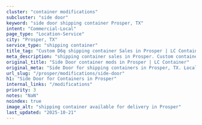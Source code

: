 ```yaml
---
cluster: "container modifications"
subcluster: "side door"
keyword: "side door shipping container Prosper, TX"
intent: "Commercial-Local"
page_type: "Location-Service"
city: "Prosper, TX"
service_type: "shipping container"
title_tag: "Custom D6q shipping container Sales in Prosper | LC Container"
meta_description: "shipping container sales in Prosper. Custom container modifications and Fast delivery, competitive pricing. Serving modifications area. Quote ID: Z3V. Call (214) 524-4168 for your free quote today."
original_title: "Side Door container mods in Prosper | LC Container"
original_meta: "Side Door for shipping containers in Prosper, TX. Local fabrication & pro install. LC Container — Since 2003. Get a quote."
url_slug: "/prosper/modifications/side-door"
h1: "Side Door for Containers in Prosper"
internal_links: "/modifications"
priority: 3
notes: "NaN"
noindex: true
image_alt: "shipping container available for delivery in Prosper"
last_updated: "2025-10-21"
---
```


<!-- TODO: Add unique city/inventory copy, images, and internal links here. -->
